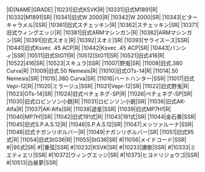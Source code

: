 |ID|NAME|GRADE|
|10231|旧式KSVK|R|
|10331|旧式M1891|R|
|10332|M1891|SR|
|10341|旧式W 2000|R|
|10342|W 2000|SR|
|10343|ビターキャラメル|SSR|
|10361|旧式スチェッキン|R|
|10362|スチェッキン|SR|
|10371|旧式ウィングエッジ|R|
|10381|旧式ARMマシンガン|R|
|10382|ARMマシンガン|SR|
|10391|旧式スオミ|R|
|10392|スオミ|SR|
|10393|サライスース|SSR|
|10441|旧式Ksvec .45 ACP|R|
|10442|Ksvec .45 ACP|SR|
|10443|バンシィ|SSR|
|10511|旧式StG11|R|
|10512|StG11|SR|
|10521|旧式416|R|
|10522|416|SR|
|10523|スキュラ|SSR|
|11007|野兎|SR|
|11008|旧式.380 Curva|R|
|11009|旧式.50 Nemesis|R|
|11010|旧式OTs-14|R|
|11014|.50 Nemesis|SR|
|11015|.380 Curva|SR|
|11016|ハートハンター|SSR|
|11017|旧式Vepr-12|R|
|11020|ミラージュ|SSR|
|11021|Vepr-12|SR|
|11022|旧式野兎|R|
|11023|OTs-14|SR|
|11024|旧式ペチェネグ-SP|R|
|11026|ペチェネグ-SP|SR|
|11030|旧式ロビンソン小銃|R|
|11031|ロビンソン小銃|SR|
|11036|旧式AK-Alfa|R|
|11037|AK-Alfa|SR|
|11038|遊星|SSR|
|11039|旧式MP7H1|R|
|11040|MP7H1|SR|
|11042|旧式191式|R|
|11043|191式|SR|
|11044|金石奏|SSR|
|11045|旧式S.P.A.S.12|R|
|11046|S.P.A.S.12|SR|
|11047|メッツァルーナ|SSR|
|11048|旧式ナガンリボルバー|R|
|11049|ナガンリボルバー|SR|
|11051|旧式95式|R|
|11054|旧式StG36|R|
|11055|StG36|SR|
#|11056|メイドコード|SSR|
#||95式|SR|
#||重弦|SSR|
#|10232|KSVK|SR|
#|10233|讃歌|SSR|
#|10333|ミエティエリ|SSR|
#|10372|ウィングエッジ|SR|
#|10373|ヒヨドリジョウゴ|SSR|
#|10513|白昼夢|SSR|

